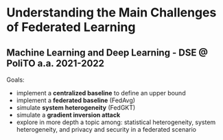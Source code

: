 # Understanding the Main Challenges of Federated Learning
## Machine Learning and Deep Learning - DSE @ PoliTO a.a. 2021-2022
Goals:
* implement a **centralized baseline** to define an upper bound
* implement a **federated baseline** (FedAvg)
* simulate **system heterogeneity** (FedGKT)
* simulate a **gradient inversion attack**
* explore in more depth a topic among: statistical heterogeneity, system heterogeneity, and privacy and security in a federated scenario
